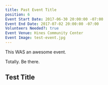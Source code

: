 ```yaml
---
title: Past Event Title
position: 6
Event Start Date: 2017-06-30 20:00:00 -07:00
Event End Date: 2017-07-02 20:00:00 -07:00
Volunteers Needed?: true
Event Venue: Hines Community Center
Event Image: test-event.jpg
---
```


This WAS an awesome event.

Totally. Be there.

## Test Title
